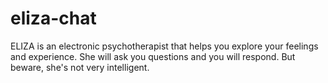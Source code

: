 # eliza-chat

ELIZA is an electronic psychotherapist that helps you explore your feelings and experience. She will ask you questions and you will respond. But beware, she's not very intelligent. 
